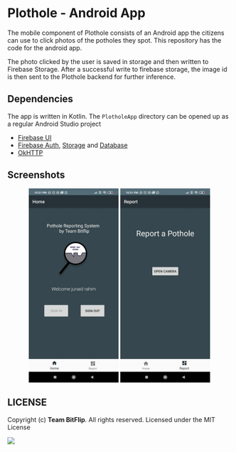 # Plothole - Android App

The mobile component of Plothole consists of an Android app the citizens can use to click photos of the potholes they spot. This repository has the
code for the android app.

The photo clicked by the user is saved in storage and then written to Firebase Storage. After a successful write to firebase storage, the image id is then sent
to the Plothole backend for further inference.

## Dependencies

The app is written in Kotlin. The `PlotholeApp` directory can be opened up as a regular Android Studio project

* [Firebase UI](https://firebase.google.com/docs/android/setup)
* [Firebase Auth](https://firebase.google.com/docs/auth), [Storage](https://firebase.google.com/docs/storage) and [Database](https://firebase.google.com/docs/database)
* [OkHTTP](https://square.github.io/okhttp/)


## Screenshots

<p align="center">
<img src="screenshots/a.jpg" width="40%">
<img src="screenshots/b.jpg" width="40%">
</p>



## LICENSE
Copyright (c) **Team BitFlip**. All rights reserved. Licensed under the MIT License

[![](https://img.shields.io/github/license/junaidrahim/desiresalesportal?style=for-the-badge)](LICENSE)